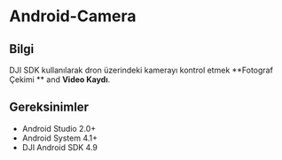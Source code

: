 # Android-Camera
## Bilgi

DJI SDK kullanılarak dron üzerindeki kamerayı kontrol etmek  **Fotograf Çekimi ** and **Video Kaydı**.

## Gereksinimler

 - Android Studio 2.0+
 - Android System 4.1+
 - DJI Android SDK 4.9

 
